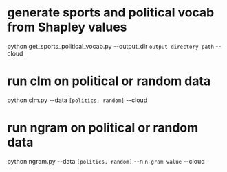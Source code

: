 # generate sports and political vocab from Shapley values
python get_sports_political_vocab.py --output_dir `output directory path` --cloud

# run clm on political or random data
python clm.py --data `[politics, random]` --cloud 

# run ngram on political or random data
python ngram.py --data `[politics, random]` --n `n-gram value` --cloud 